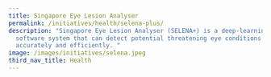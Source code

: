 ```yaml
---
title: Singapore Eye Lesion Analyser
permalink: /initiatives/health/selena-plus/
description: "Singapore Eye Lesion Analyser (SELENA+) is a deep-learning AI
  software system that can detect potential threatening eye conditions
  accurately and efficiently. "
image: /images/initiatives/selena.jpeg
third_nav_title: Health
---
```

